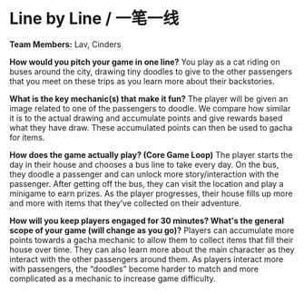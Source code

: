 # Line by Line / 一笔一线

**Team Members:** Lav, Cinders

**How would you pitch your game in one line?**
You play as a cat riding on buses around the city, drawing tiny doodles to give to the other passengers that you meet on these trips as you learn more about their backstories. 

**What is the key mechanic(s) that make it fun?**
The player will be given an image related to one of the passengers to doodle. We compare how similar it is to the actual drawing and accumulate points and give rewards based what they have draw. These accumulated points can then be used to gacha for items.

**How does the game actually play? (Core Game Loop)**
The player starts the day in their house and chooses a bus line to take every day. On the bus, they doodle a passenger and can unlock more story/interaction with the passenger. After getting off the bus, they can visit the location and play a minigame to earn prizes. As the player progresses, their house fills up more and more with items that they’ve collected on their adventure.

**How will you keep players engaged for 30 minutes? What's the general scope of your game (will change as you go)?**
Players can accumulate more points towards a gacha mechanic to allow them to collect items that fill their house over time. 
They can also learn more about the main character as they interact with the other passengers around them. As players interact more with passengers, the “doodles” become harder to match and more complicated as a mechanic to increase game difficulty.
